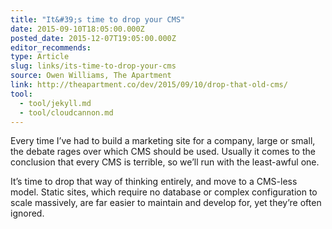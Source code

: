 ```yaml
---
title: "It&#39;s time to drop your CMS"
date: 2015-09-10T18:05:00.000Z
posted_date: 2015-12-07T19:05:00.000Z
editor_recommends:
type: Article
slug: links/its-time-to-drop-your-cms
source: Owen Williams, The Apartment
link: http://theapartment.co/dev/2015/09/10/drop-that-old-cms/
tool:
  - tool/jekyll.md
  - tool/cloudcannon.md
---
```

Every time I’ve had to build a marketing site for a company, large or small, the debate rages over which CMS should be used. Usually it comes to the conclusion that every CMS is terrible, so we’ll run with the least-awful one.

It’s time to drop that way of thinking entirely, and move to a CMS-less model. Static sites, which require no database or complex configuration to scale massively, are far easier to maintain and develop for, yet they’re often ignored.



